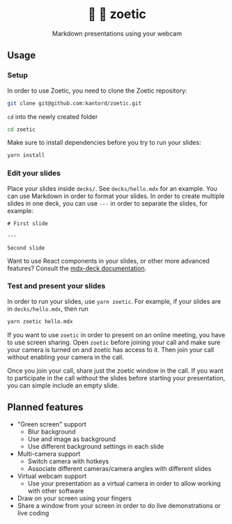 <div align="center">
	<h1>🌱 🎥 zoetic</h1>
	<p>Markdown presentations using your webcam</p>
</div>


## Usage


### Setup

In order to use Zoetic, you need to clone the Zoetic repository:

```bash
git clone git@github.com:kantord/zoetic.git
```

`cd` into the newly created folder

```bash
cd zoetic
```

Make sure to install dependencies before you try to run your slides:

```bash
yarn install
```

### Edit your slides

Place your slides inside `decks/`. See `decks/hello.mdx` for an example. You can use Markdown
in order to format your slides. In order to create multiple slides in one deck, you can use
`---` in order to separate the slides, for example:

```mdx
# First slide

---

Second slide
```

Want to use React components in your slides, or other more advanced features? Consult the
[mdx-deck documentation](https://github.com/jxnblk/mdx-deck).


### Test and present your slides

In order to run your slides, use `yarn zoetic`. For example, if your slides are in 
`decks/hello.mdx`, then run

```bash
yarn zoetic hello.mdx
```

If you want to use `zoetic` in order to present on an online meeting, you have to use screen
sharing. Open `zoetic` before joining your call and make sure your camera is turned on and
zoetic has access to it. Then join your call without enabling your camera in the call.

Once you join your call, share just the zoetic window in the call. If you want to participate
in the call without the slides before starting your presentation, you can simple include an
empty slide.



## Planned features

* "Green screen" support
	- Blur background
	- Use and image as background
	- Use different background settings in each slide
* Multi-camera support
	- Switch camera with hotkeys
	- Associate different cameras/camera angles with different slides
* Virtual webcam support
	- Use your presentation as a virtual camera in order to allow working with other software
* Draw on your screen using your fingers
* Share a window from your screen in order to do live demonstrations or live coding

